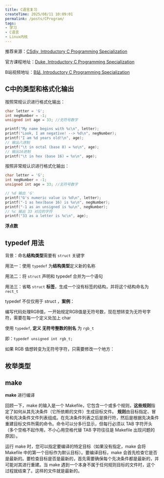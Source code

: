 ```yaml
---
title: C语言复习
createTime: 2025/08/11 10:09:01
permalink: /posts/CProgram/
tags:
- 学习
- C语言
- Linux内核
---
```



推荐来源：[CSdiy, Introductory C Programming Specialization](https://csdiy.wiki/%E7%BC%96%E7%A8%8B%E5%85%A5%E9%97%A8/C/Duke-Coursera-Intro-C/)

官方课程地址：[Duke, Introductory C Programming Specialization](https://www.coursera.org/specializations/c-programming)

B站视频地址：[B站, Introductory C Programming Specialization ](https://www.bilibili.com/video/BV1Kp42117vh/?p=26&share_source=copy_web&vd_source=7b952f197435de82efe1dabbfc57b22b)

## C中的类型和格式化输出

按照常规认识进行格式化输出：

```c
char letter = 'G';
int negNumber = -1;
unsigned int age = 33; //无符号数字

printf("My name begins with %c\n", letter);
printf("Look, I am negative! --> %d\n", negNumber);
printf("I am %d years old!\n", age);
// 输出八进制
printf("\t in octal (base 8) = %o\n", age);
// 输出16进制
printf("\t in hex (base 16) = %x\n", age);
```

按照非常规认识进行格式化输出：
```c
char letter = 'G';
int negNumber = -1;
unsigned int age = 33; //无符号数字

// %d 输出 'G'
printf("G's numeric value is %d\n", letter);
printf("-1 as hex(base 16) is %x\n", negNumber);
printf("-1 as an unsigned is %u\n", negNumber);
// %c 输出 33 对应的字符
printf("33 as a letter is %c\n", age);
```

**浮点数**

## typedef 用法

背景：命名**结构类型**需要有 `struct` 关键字

用法一：使用 `typedef` 为**结构类型**定义新的名称

用法二：将 `struct` 声明和 typedef 合并为一个语句

用法三：省略 `struct` **标签**，生成一个没有标签的结构，并将这个结构命名为 `rect_t`


typedef 不仅仅用于 struct ，**案例**：

编写代码处理RGB值，一开始规定RGB值是无符号数，现在想转变为无符号字符，需要在每一个定义处加上 char 

使用 `typedef`, **定义 无符号整数的别名** 为 `rgb_t`

即：`typedef unsigned int rgb_t;`

如果 RGB 值想转变为无符号字符，只需要修改一个地方：

## 枚举类型



## make

**make** 进行编译

回顾一下，make 的输入是一个 Makefile，它包含一个或多个规则，**这些规则**指定了如何从其先决条件（它所依赖的文件）生成目标文件。  **规则**由目标指定、冒号和先决条件文件列表组成。在先决条件列表之后是换行符，然后是根据先决条件重建目标文件所需的命令。命令可以分多行显示，但每行必须以 TAB 字符开头（多个空格不起作用，不小心用空格代替 TAB 字符往往是 Makefile 出现问题的原因）。

运行 make 时，您可以指定要编译的特定目标（如果没有指定，make 会将 Makefile 中的第一个目标作为默认目标）。要编译目标，make 会首先检查它是否是最新的。要检查目标是否是最新的，首先需要确保每个先决条件都是最新的，并可能对其进行重建。当 make 遇到一个本身不属于任何规则目标的文件时，这个过程就结束了。这样的文件就是最新的。

